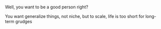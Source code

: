 Well, you want to be a good person right?

You want generalize things, not niche, but to scale, life is too short for long-term grudges